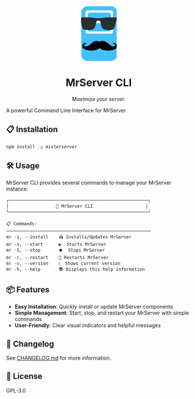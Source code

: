 <div align="center">
  <img height="150" src="https://raw.githubusercontent.com/mrserver-org/ui/refs/heads/main/logo.png">
  <h1>MrServer CLI</h1>
  <p><em>Maximize your server.</em></p>
</div>

A powerful Command Line Interface for MrServer

## 📋 Installation

```bash
npm install -g misterserver
```

## 🛠️ Usage

MrServer CLI provides several commands to manage your MrServer instance:

```
┌─────────────────────────────────────────────────────┐
│                  🚀 MrServer CLI                    │
└─────────────────────────────────────────────────────┘

📋 Commands:
───────────────────────────────────────────────────────
mr -i, --install    📥 Installs/Updates MrServer
mr -s, --start      ▶️  Starts MrServer
mr -S, --stop       ⏹️  Stops MrServer
mr -r, --restart    🔄 Restarts MrServer
mr -v, --version    ℹ️  Shows current version
mr -h, --help       📚 Displays this help information
```

## 📦 Features

- **Easy Installation**: Quickly install or update MrServer components
- **Simple Management**: Start, stop, and restart your MrServer with simple commands
- **User-Friendly**: Clear visual indicators and helpful messages

## 📃 Changelog

See [CHANGELOG.md](CHANGELOG.md) for more information.

## 📄 License

GPL-3.0